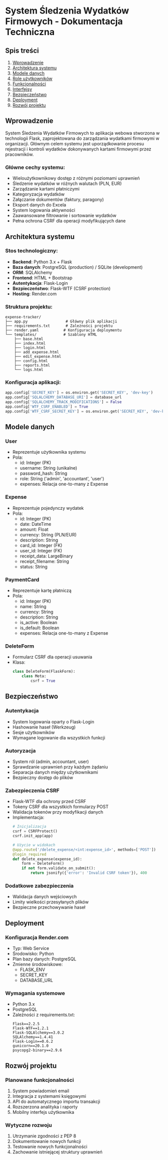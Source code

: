 # System Śledzenia Wydatków Firmowych - Dokumentacja Techniczna

## Spis treści
1. [Wprowadzenie](#wprowadzenie)
2. [Architektura systemu](#architektura-systemu)
3. [Modele danych](#modele-danych)
4. [Role użytkowników](#role-użytkowników)
5. [Funkcjonalności](#funkcjonalności)
6. [Interfejsy](#interfejsy)
7. [Bezpieczeństwo](#bezpieczeństwo)
8. [Deployment](#deployment)
9. [Rozwój projektu](#rozwój-projektu)

## Wprowadzenie

System Śledzenia Wydatków Firmowych to aplikacja webowa stworzona w technologii Flask, zaprojektowana do zarządzania wydatkami firmowymi w organizacji. Głównym celem systemu jest uporządkowanie procesu rejestracji i kontroli wydatków dokonywanych kartami firmowymi przez pracowników.

### Główne cechy systemu:
- Wieloużytkownikowy dostęp z różnymi poziomami uprawnień
- Śledzenie wydatków w różnych walutach (PLN, EUR)
- Zarządzanie kartami płatniczymi
- Kategoryzacja wydatków
- Załączanie dokumentów (faktury, paragony)
- Eksport danych do Excela
- System logowania aktywności
- Zaawansowane filtrowanie i sortowanie wydatków
- Pełna ochrona CSRF dla operacji modyfikujących dane

## Architektura systemu

### Stos technologiczny:
- **Backend**: Python 3.x + Flask
- **Baza danych**: PostgreSQL (production) / SQLite (development)
- **ORM**: SQLAlchemy
- **Frontend**: HTML + Bootstrap
- **Autentykacja**: Flask-Login
- **Bezpieczeństwo**: Flask-WTF (CSRF protection)
- **Hosting**: Render.com

### Struktura projektu:
```
expense-tracker/
├── app.py                 # Główny plik aplikacji
├── requirements.txt       # Zależności projektu
├── render.yaml           # Konfiguracja deploymentu
└── templates/            # Szablony HTML
    ├── base.html
    ├── index.html
    ├── login.html
    ├── add_expense.html
    ├── edit_expense.html
    ├── config.html
    ├── reports.html
    └── logs.html
```

### Konfiguracja aplikacji:
```python
app.config['SECRET_KEY'] = os.environ.get('SECRET_KEY', 'dev-key')
app.config['SQLALCHEMY_DATABASE_URI'] = database_url
app.config['SQLALCHEMY_TRACK_MODIFICATIONS'] = False
app.config['WTF_CSRF_ENABLED'] = True
app.config['WTF_CSRF_SECRET_KEY'] = os.environ.get('SECRET_KEY', 'dev-key')
```

## Modele danych

### User
- Reprezentuje użytkownika systemu
- Pola:
  - id: Integer (PK)
  - username: String (unikalne)
  - password_hash: String
  - role: String ('admin', 'accountant', 'user')
  - expenses: Relacja one-to-many z Expense

### Expense
- Reprezentuje pojedynczy wydatek
- Pola:
  - id: Integer (PK)
  - date: DateTime
  - amount: Float
  - currency: String (PLN/EUR)
  - description: String
  - card_id: Integer (FK)
  - user_id: Integer (FK)
  - receipt_data: LargeBinary
  - receipt_filename: String
  - status: String

### PaymentCard
- Reprezentuje kartę płatniczą
- Pola:
  - id: Integer (PK)
  - name: String
  - currency: String
  - description: String
  - is_active: Boolean
  - is_default: Boolean
  - expenses: Relacja one-to-many z Expense

### DeleteForm
- Formularz CSRF dla operacji usuwania
- Klasa:
  ```python
  class DeleteForm(FlaskForm):
      class Meta:
          csrf = True
  ```

## Bezpieczeństwo

### Autentykacja
- System logowania oparty o Flask-Login
- Hashowanie haseł (Werkzeug)
- Sesje użytkowników
- Wymagane logowanie dla wszystkich funkcji

### Autoryzacja
- System ról (admin, accountant, user)
- Sprawdzanie uprawnień przy każdym żądaniu
- Separacja danych między użytkownikami
- Bezpieczny dostęp do plików

### Zabezpieczenia CSRF
- Flask-WTF dla ochrony przed CSRF
- Tokeny CSRF dla wszystkich formularzy POST
- Walidacja tokenów przy modyfikacji danych
- Implementacja:
  ```python
  # Inicjalizacja
  csrf = CSRFProtect()
  csrf.init_app(app)
  
  # Użycie w widokach
  @app.route('/delete_expense/<int:expense_id>', methods=['POST'])
  @login_required
  def delete_expense(expense_id):
      form = DeleteForm()
      if not form.validate_on_submit():
          return jsonify({'error': 'Invalid CSRF token'}), 400
  ```

### Dodatkowe zabezpieczenia
- Walidacja danych wejściowych
- Limity wielkości przesyłanych plików
- Bezpieczne przechowywanie haseł

## Deployment

### Konfiguracja Render.com
- Typ: Web Service
- Środowisko: Python
- Plan bazy danych: PostgreSQL
- Zmienne środowiskowe:
  - FLASK_ENV
  - SECRET_KEY
  - DATABASE_URL

### Wymagania systemowe
- Python 3.x
- PostgreSQL
- Zależności z requirements.txt:
  ```
  Flask==2.2.5
  Flask-WTF==1.2.1
  Flask-SQLAlchemy==3.0.2
  SQLAlchemy==1.4.41
  Flask-Login==0.6.2
  gunicorn==20.1.0
  psycopg2-binary==2.9.6
  ```

## Rozwój projektu

### Planowane funkcjonalności
1. System powiadomień email
2. Integracja z systemami księgowymi
3. API do automatycznego importu transakcji
4. Rozszerzona analityka i raporty
5. Mobilny interfejs użytkownika

### Wytyczne rozwoju
1. Utrzymanie zgodności z PEP 8
2. Dokumentowanie nowych funkcji
3. Testowanie nowych funkcjonalności
4. Zachowanie istniejącej struktury uprawnień